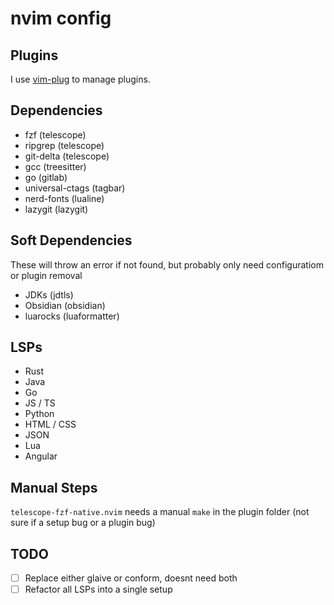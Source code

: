 # nvim config

## Plugins

I use [vim-plug](https://github.com/junegunn/vim-plug) to manage plugins.

## Dependencies

- fzf (telescope)
- ripgrep (telescope)
- git-delta (telescope)
- gcc (treesitter)
- go (gitlab)
- universal-ctags (tagbar)
- nerd-fonts (lualine)
- lazygit (lazygit)

## Soft Dependencies

These will throw an error if not found, but probably only need configuratiom or plugin removal
- JDKs (jdtls)
- Obsidian (obsidian)
- luarocks (luaformatter)

## LSPs

- Rust
- Java
- Go
- JS / TS
- Python
- HTML / CSS
- JSON
- Lua
- Angular

## Manual Steps

`telescope-fzf-native.nvim` needs a manual `make` in the plugin folder (not sure if a setup bug or a plugin bug)

## TODO

- [ ] Replace either glaive or conform, doesnt need both
- [ ] Refactor all LSPs into a single setup
